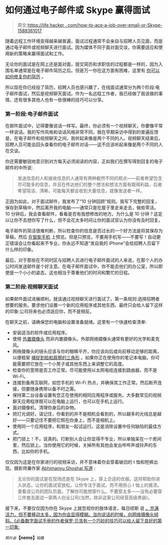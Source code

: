# 如何通过电子邮件或 Skype 赢得面试

> 原文:[https://life hacker . com/how-to-ace-a-job-over-email-or-Skype-1588361017](https://lifehacker.com/how-to-ace-a-job-interview-over-email-or-skype-1588361017)

随着远程工作环境变得越来越普遍，面试过程通常不会亲自与招聘人员见面，而是通过电子邮件或视频聊天进行面试。因为媒体不同于面对面交谈，你需要适应和使用新的策略来赢得面试和工作。

无论你的面试是在网上还是面对面，提交简历和求职信的过程都是一样的，因为入围名单通常是在电子邮件简历之后。但是万一你在这方面有困难，这里有 [你可以如何修复你的简历](https://lifehacker.com/six-of-the-most-common-resume-flaws-and-how-to-fix-the-637461873) 。

所以现在你已经投了简历，招聘人员也感兴趣了，在线面试通常分为两个阶段:电子邮件面试，然后是视频聊天面试。作为一名远程工作者，我已经做了我该做的事情，还有很多其他人也有一些很棒的技巧可以分享。

### 第一阶段:电子邮件面试

在邮件面试中，记得要像说话一样写。最终，你必须有一个视频聊天，你要像平常一样说话。我的写作风格和谈话风格非常不同，我在早期采访中得到的普遍反馈是，在电子邮件和视频聊天之间，我听起来像是两个不同的人。视频聊天结束后，招聘人员可能会回头查看你的电子邮件对话——这不应该听起来像是两个不同的人在交谈。

你还需要敏锐地意识到对方每天必须阅读的内容，正如我们在撰写得到回复的电子邮件的中所说:

> 发送信息的人和接收信息的人通常有两种截然不同的观点——前者希望包含尽可能多的信息，并且在传达他们的整个想法和想法方面有既得利益，后者希望简洁、清晰，可能每天都会收到大量信息，就像发送者一样。

正因为如此，对于面试邮件，我发布了“10 分钟回顾”规则。我写下完整的回复，保存到草稿中，然后离开我的电脑——通常只是在屋子里走来走去，做些零活。10 分钟后，我会查看邮件，看看是否有我想修改的地方。为什么是 10 分钟？这足以让你不去想你写了什么，但不会花太多时间让你的面试官认为你没有及时回复。

电子邮件的简洁很难判断，所以检查你的信息是否过长的一个好方法是将其保存为草稿，然后 [在智能手机](https://lifehacker.com/preview-emails-on-your-phone-to-keep-them-short-1457211751) 上预览。但是只预览，不要用手机写——不要写！自动更正错误会让你看起来不专业，你永远不知道“发自我的 iPhone”会给招聘人员留下什么样的印象。

最后，对于那些在不同时区与招聘人员进行电子邮件面试的人来说，在那个人的办公时间发送邮件是个好主意。在电子邮件面试中，你不能去他们的办公室，所以即使是一个小小的姿态，这也相当于尊重他们的时间和繁忙的日程。

### 第二阶段:视频聊天面试

如果邮件面试进展顺利，就该通过视频聊天进行面试了。第一条规则:选择招聘者想要的服务。要求他们设置一个新的应用程序或其他东西，最终只会给人留下这样的印象:公司将来也必须适应你，而不是相反。

在聊天之前，请确保您的电脑和设置准备就绪。这里有一个快速检查清单:

*   安装适当的软件或应用程序。
*   使用 [外置摄像头](http://lifehacker.com/five-best-webcams-5961369) 而非内置摄像头。外部网络摄像头通常有更好的光学和麦克风。
*   网络摄像头的镜头应该与你的眼睛平齐，你应该向后或向前移动足够的距离，以便框架 [捕捉到脸和肩膀的三角形](http://lifehacker.com/capture-the-triangle-with-your-webcam-to-look-better-1523398914) 。如果你正在使用你的笔记本电脑，你可能需要把它放在一个小凳子或其他东西上来调整它的高度。
*   检查你的宽带是否工作正常。尽可能使用以太网电缆连接到路由器，而不是 Wi-Fi。
*   连接到备用互联网，如您手机的 Wi-Fi 热点，并确保其工作正常。然后断开连接，但要随身携带以备不时之需。
*   保持第二台设备设置有您正在使用的相同应用程序或服务。大多数常见的视频聊天应用程序既可以在电脑上运行，也可以在手机上运行。
*   面对摄像机，清理你身后的杂物。
*   把灯光调好。请记住，你看到的并不是相机会看到的，所以越多的光线总是越好——只要记住不要把它照在你身上，而不是相机上。
*   使用同一个应用程序，和朋友一起试运行。这是消除设置中任何缺陷的最佳方式。
*   把门锁上！不，说真的。打断别人会让你显得不专业，所以单独呆在一个房间里，然后锁上。当你使用它的时候，关掉所有其他会发出哔哔声或铃声的东西，比如你的手机。

仅仅因为这是在你家进行的视频采访，并不意味着你会穿着破旧的 t 恤和短裤出现。摄影师兼作家 [Abhimanyu Ghoshal 写道](http://abhimanyughoshal.com/2014/06/ace-that-job-interview/) :

> 无论你的面试是在现场还是在 Skype 上，穿上合适的衣服。这将帮助你进入状态，让你的面试官放松，让你专注于面试，而不用担心 t 恤上的酱渍。查看该公司的团队页面，了解你可能想穿什么。不要穿太多——没有必要穿三件套去面试一家两人创业公司(当然，除非这家公司经营高级男装)。

接下来，不要仅仅因为你在 Skype 上就忽视你的肢体语言，每日缪斯 说 [。充满活力，但不要移动太多，因为你会显得模糊。当你说话的时候，向网络摄像头倾斜。《必备数字面试手册](https://www.themuse.com/advice/the-new-secrets-to-rocking-your-skype-interview)[的作者保罗·贝洛有一个巧妙的技巧可以给人留下良好的第一印象:](https://www.amazon.com/dp/1601633033?asc_campaign=InlineText&asc_refurl=https://lifehacker.com/how-to-ace-a-job-interview-over-email-or-skype-1588361017&asc_source=&linkCode=ogi&psc=1&smid=ATVPDKIKX0DER&tag=kinjalifehackerlink-20&th=1)

*<small>照片由</small>***【nemo】**<small>拍摄</small>

<small></small>